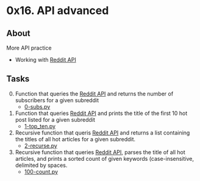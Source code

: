 # 0x16. API advanced

## About
More API practice
  * Working with [Reddit API](https://www.reddit.com/dev/api/)

## Tasks
0. Function that queries the [Reddit API](https://www.reddit.com/dev/api/) and returns the number of subscribers for a given subreddit
    * [0-subs.py](0-subs.py)
1. Function that queries [Reddit API](https://www.reddit.com/dev/api/) and prints the title of the first 10 hot post listed for a given subreddit
    * [1-top_ten.py](1-top_ten.py)
2. Recursive function that queris [Reddit API](https://www.reddit.com/dev/api/) and returns a list containing the titles of all hot articles for a given subreddit.
    * [2-recurse.py](2-recurse.py)
3. Recursive function that queries [Reddit API](https://www.reddit.com/dev/api/), parses the title of all hot articles, and prints a sorted count of given keywords (case-insensitive, delimited by spaces.
    * [100-count.py](100-count.py)
